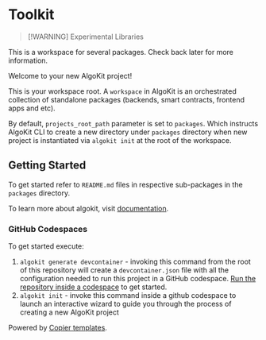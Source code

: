 # Toolkit

> [!WARNING] Experimental Libraries

This is a workspace for several packages. Check back later for more information.

Welcome to your new AlgoKit project!

This is your workspace root.
A `workspace` in AlgoKit is an orchestrated collection of standalone packages
(backends, smart contracts, frontend apps and etc).

By default, `projects_root_path` parameter is set to `packages`.
Which instructs AlgoKit CLI
to create a new directory under `packages` directory
when new project is instantiated via `algokit init` at the root of the workspace.

## Getting Started

To get started refer to `README.md` files in respective sub-packages in the `packages` directory.

To learn more about algokit, visit [documentation](https://github.com/algorandfoundation/algokit-cli/blob/main/docs/algokit.md).

### GitHub Codespaces

To get started execute:

1. `algokit generate devcontainer` - invoking this command from the root of this repository will create a `devcontainer.json` file with all the configuration needed to run this project in a GitHub codespace. [Run the repository inside a codespace](https://docs.github.com/en/codespaces/getting-started/quickstart) to get started.
2. `algokit init` - invoke this command inside a github codespace to launch an interactive wizard to guide you through the process of creating a new AlgoKit project

Powered by [Copier templates](https://copier.readthedocs.io/en/stable/).

